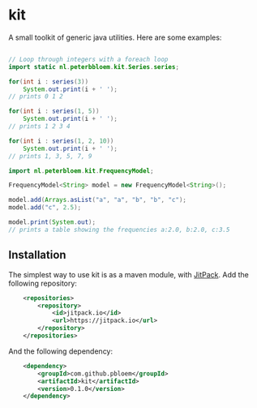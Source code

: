 # kit

A small toolkit of generic java utilities. Here are some examples:


```java

// Loop through integers with a foreach loop
import static nl.peterbbloem.kit.Series.series;

for(int i : series(3))
	System.out.print(i + ' ');
// prints 0 1 2 

for(int i : series(1, 5))
	System.out.print(i + ' ');
// prints 1 2 3 4 

for(int i : series(1, 2, 10))
	System.out.print(i + ' ');
// prints 1, 3, 5, 7, 9
```

```java
import nl.peterbloem.kit.FrequencyModel;

FrequencyModel<String> model = new FrequencyModel<String>();

model.add(Arrays.asList("a", "a", "b", "b", "c");
model.add("c", 2.5);

model.print(System.out);
// prints a table showing the frequencies a:2.0, b:2.0, c:3.5
```

## Installation

The simplest way to use kit is as a maven module, with 
[JitPack](https://jitpack.io/#pbloem/kit). Add the following repository:

```xml
	<repositories>
		<repository>
		    <id>jitpack.io</id>
		    <url>https://jitpack.io</url>
		</repository>
	</repositories>
```

And the following dependency:

```xml
	<dependency>
	    <groupId>com.github.pbloem</groupId>
	    <artifactId>kit</artifactId>
	    <version>0.1.0</version>
	</dependency>
```


